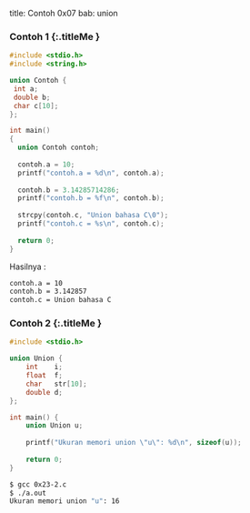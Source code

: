 title: Contoh 0x07
bab: union

### <i class="fa fa-code"></i> Contoh 1 {:.titleMe }

``` c
#include <stdio.h>
#include <string.h>

union Contoh {
 int a;
 double b;
 char c[10];
};

int main()
{
  union Contoh contoh;
  
  contoh.a = 10;
  printf("contoh.a = %d\n", contoh.a);
  
  contoh.b = 3.14285714286;
  printf("contoh.b = %f\n", contoh.b);
  
  strcpy(contoh.c, "Union bahasa C\0");
  printf("contoh.c = %s\n", contoh.c);
  
  return 0;
}

```

Hasilnya :
``` bash
contoh.a = 10
contoh.b = 3.142857
contoh.c = Union bahasa C
```


### <i class="fa fa-code"></i> Contoh 2 {:.titleMe }

```c
#include <stdio.h>

union Union {
    int    i;
    float  f;
    char   str[10];
    double d;
};

int main() {
    union Union u;
    
    printf("Ukuran memori union \"u\": %d\n", sizeof(u));
    
    return 0;
}
```

```bash
$ gcc 0x23-2.c 
$ ./a.out 
Ukuran memori union "u": 16
```